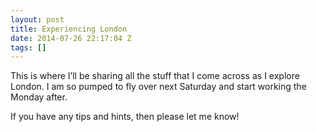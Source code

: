 ```yaml
---
layout: post
title: Experiencing London
date: 2014-07-26 22:17:04 Z
tags: []
---
```

This is where I’ll be sharing all the stuff that I come across as I explore London. I am so pumped to fly over next Saturday and start working the Monday after.

If you have any tips and hints, then please let me know!
